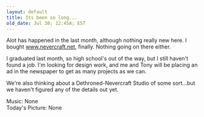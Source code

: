 ```yaml
---
layout: default
title: Its been so long...
old_date: Jul 30; 12:45A; EST
---
```


Alot has happened in the last month, although nothing really new here. I
bought www.nevercraft.net, finally. Nothing going on there either.

I graduated last month, so high school's out of the way, but I still haven't
found a job. I'm looking for design work, and me and Tony will be placing an
ad in the newspaper to get as many projects as we can.

We're also thinking about a Dethroned-Nevercraft Studio of some sort...but we
haven't figured any of the details out yet.

Music: None  
Today's Picture: None
